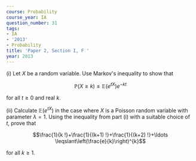 ```yaml
---
course: Probability
course_year: IA
question_number: 31
tags:
- IA
- '2013'
- Probability
title: 'Paper 2, Section I, F '
year: 2013
---
```




(i) Let $X$ be a random variable. Use Markov's inequality to show that

$$\mathbb{P}(X \geqslant k) \leqslant \mathbb{E}\left(e^{t X}\right) e^{-k t}$$

for all $t \geqslant 0$ and real $k$.

(ii) Calculate $\mathbb{E}\left(e^{t X}\right)$ in the case where $X$ is a Poisson random variable with parameter $\lambda=1$. Using the inequality from part (i) with a suitable choice of $t$, prove that

$$\frac{1}{k !}+\frac{1}{(k+1) !}+\frac{1}{(k+2) !}+\ldots \leqslant\left(\frac{e}{k}\right)^{k}$$

for all $k \geqslant 1$.